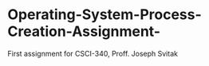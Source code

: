 # Operating-System-Process-Creation-Assignment-
First assignment for CSCI-340, Proff. Joseph Svitak
